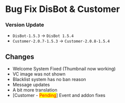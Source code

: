 # Bug Fix DisBot & Customer

### Version Update

* `DisBot-1.5.3` -> `DisBot 1.5.4`
* `Customer-2.0.7-1.5.3` -> `Customer-2.0.8-1.5.4`



## Changes

* Welcome System Fixed (Thumbnail now working)
* VC image was not shown
* Blacklist system has no ban reason
* Message updates
* A bit more translation
* \[Customer - <mark style="color:red;">Pending</mark>] Event and addon fixes
